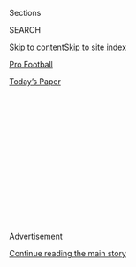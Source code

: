 <div id="app">

<div>

<div>

<div>

<div class="NYTAppHideMasthead css-1q2w90k e1suatyy0">

<div class="section css-ui9rw0 e1suatyy2">

<div class="css-eph4ug er09x8g0">

<div class="css-6n7j50">

</div>

<span class="css-1dv1kvn">Sections</span>

<div class="css-10488qs">

<span class="css-1dv1kvn">SEARCH</span>

</div>

[Skip to content](#site-content)[Skip to site index](#site-index)

</div>

<div id="masthead-section-label" class="css-1wr3we4 eaxe0e00">

[Pro
Football](https://www.nytimes3xbfgragh.onion/section/sports/football)

</div>

<div class="css-10698na e1huz5gh0">

</div>

</div>

<div id="masthead-bar-one" class="section hasLinks css-15hmgas e1csuq9d3">

<div class="css-uqyvli e1csuq9d0">

</div>

<div class="css-1uqjmks e1csuq9d1">

</div>

<div class="css-9e9ivx">

[](https://myaccount.nytimes3xbfgragh.onion/auth/login?response_type=cookie&client_id=vi)

</div>

<div class="css-1bvtpon e1csuq9d2">

[Today’s
Paper](https://www.nytimes3xbfgragh.onion/section/todayspaper)

</div>

</div>

</div>

</div>

<div data-aria-hidden="false">

<div id="site-content" data-role="main">

<div>

<div class="css-1aor85t" style="opacity:0.000000001;z-index:-1;visibility:hidden">

<div class="css-1hqnpie">

<div class="css-epjblv">

<span class="css-17xtcya">[Pro
Football](/section/sports/football)</span><span class="css-x15j1o">|</span><span class="css-fwqvlz">A
Punch Is Seen, and a Player Is
Out</span>

</div>

<div class="css-k008qs">

<div class="css-1iwv8en">

<span class="css-18z7m18"></span>

<div>

</div>

</div>

<span class="css-1n6z4y">https://nyti.ms/1pHbrFM</span>

<div class="css-1705lsu">

<div class="css-4xjgmj">

<div class="css-4skfbu" data-role="toolbar" data-aria-label="Social Media Share buttons, Save button, and Comments Panel with current comment count" data-testid="share-tools">

  - 
  - 
  - 
  - 
    
    <div class="css-6n7j50">
    
    </div>

  - 
  - 

</div>

</div>

</div>

</div>

</div>

</div>

<div class="css-13pd83m">

</div>

<div id="top-wrapper" class="css-1sy8kpn">

<div id="top-slug" class="css-l9onyx">

Advertisement

</div>

[Continue reading the main
story](#after-top)

<div class="ad top-wrapper" style="text-align:center;height:100%;display:block;min-height:250px">

<div id="top" class="place-ad" data-position="top" data-size-key="top">

</div>

</div>

<div id="after-top">

</div>

</div>

<div id="sponsor-wrapper" class="css-1hyfx7x">

<div id="sponsor-slug" class="css-19vbshk">

Supported by

</div>

[Continue reading the main
story](#after-sponsor)

<div id="sponsor" class="ad sponsor-wrapper" style="text-align:center;height:100%;display:block">

</div>

<div id="after-sponsor">

</div>

</div>

<div class="css-1vkm6nb ehdk2mb0">

# A Punch Is Seen, and a Player Is Out

</div>

<div class="css-xt80pu e12qa4dv0">

<div class="css-18e8msd">

<div class="css-vp77d3 epjyd6m0">

<div class="css-1baulvz">

By [<span class="css-1baulvz last-byline" itemprop="name">Ken
Belson</span>](http://www.nytimes3xbfgragh.onion/by/ken-belson)

</div>

</div>

  - Sept. 8,
    2014

  - 
    
    <div class="css-4xjgmj">
    
    <div class="css-d8bdto" data-role="toolbar" data-aria-label="Social Media Share buttons, Save button, and Comments Panel with current comment count" data-testid="share-tools">
    
      - 
      - 
      - 
      - 
        
        <div class="css-6n7j50">
        
        </div>
    
      - 
      - 
    
    </div>
    
    </div>

</div>

</div>

<div class="css-79elbk" data-testid="photoviewer-wrapper">

<div class="css-z3e15g" data-testid="photoviewer-wrapper-hidden">

</div>

<div class="css-1a48zt4 ehw59r15" data-testid="photoviewer-children">

![<span class="css-16f3y1r e13ogyst0" data-aria-hidden="true">Ray Rice
at a news conference with his wife, Janay, on May 23. Rice was initially
suspended for two games by the N.F.L. before the Ravens terminated his
contract on
Monday.</span><span class="css-cnj6d5 e1z0qqy90" itemprop="copyrightHolder"><span class="css-1ly73wi e1tej78p0">Credit...</span><span><span>Patrick
Semansky/Associated
Press</span></span></span>](https://static01.graylady3jvrrxbe.onion/images/2014/09/09/sports/09rice-1/09rice-1-articleLarge.jpg?quality=75&auto=webp&disable=upscale)

</div>

</div>

<div class="section meteredContent css-1r7ky0e" name="articleBody" itemprop="articleBody">

<div class="css-1fanzo5 StoryBodyCompanionColumn">

<div class="css-53u6y8">

The National Football League’s handling of a domestic violence case is
under renewed scrutiny after a graphic video emerged Monday, leading to
the termination of the Baltimore Ravens star running back Ray Rice’s
contract and his suspension from the league.

The video shows Rice punching his fiancée, who is now his wife, in the
face, leaving her motionless on the floor of a hotel elevator in
Atlantic City in February. He then dragged her unconscious body from the
elevator.

Rice was charged with felony assault in March, but his wife, Janay
Palmer, declined to testify. The charges were dropped and
court-supervised counseling was ordered. Roger Goodell, the N.F.L.
commissioner, disciplined Rice in July with [a two-game
suspension](http://www.nytimes3xbfgragh.onion/2014/07/25/sports/football/ray-rice-draws-2-game-suspension-from-nfl.html),
a penalty that was widely [criticized as too
lenient](http://www.nytimes3xbfgragh.onion/2014/07/25/sports/football/a-penalty-for-abuse-is-less-than-for-steroids-.html).

</div>

</div>

<div class="css-1fanzo5 StoryBodyCompanionColumn">

<div class="css-53u6y8">

Previously published video of the altercation was taken from a camera
outside the elevator and showed only the moments after Rice hit Palmer.
But the emergence of the new video, published by the website TMZ, raised
questions about what the N.F.L. knew, and when. A league spokesman said
“no one in our office has seen it until today,” but he did not respond
to inquiries about whether any of the league’s investigators who do not
work in the office had previously seen the video.

</div>

</div>

<div class="css-cfo9c3">

</div>

<div class="css-1fanzo5 StoryBodyCompanionColumn">

<div class="css-53u6y8">

“What makes the N.F.L. look especially bad in this case is the sense
that the only reason they suspended Ray Rice indefinitely was to save
face, rather than to actually address or punish the problem at hand,”
said S. Adam Brasel, a professor of marketing at Boston College. “Do
people think the N.F.L. would have done the same if they got the footage
internally rather than having the whole world see it on TMZ?”

The league enjoys unmatched popularity, with soaring TV ratings and
billions of dollars in revenue. But it has been tarnished by several
embarrassing issues in recent years, including homophobic and racist
bullying.

Late last month, after an uproar over his handling of the Rice case,
Goodell admitted that he had mishandled the case and [announced new,
tougher
standards](http://www.nytimes3xbfgragh.onion/2014/08/29/sports/football/roger-goodell-admits-he-was-wrong-and-alters-nfl-policy-on-domestic-violence.html)
for players and league employees who are found to have committed
domestic violence.

After saying for weeks that he had acted appropriately by suspending
Rice for two games, Goodell said that in the future, any N.F.L.
employee, including nonplayers, would be suspended for six games for a
first offense of domestic violence and a minimum of a year for a second
offense.

</div>

</div>

<div class="css-1fanzo5 StoryBodyCompanionColumn">

<div class="css-53u6y8">

In a [letter to team
owners](http://graphics8.nytimes3xbfgragh.onion/packages/pdf/sports/Roger_Goodell_NFL/Roger_Goodell_letter.pdf),
he said he took responsibility “both for the decision and for ensuring
that our actions in the future properly reflect our values. I didn’t get
it right.”

He did not, however, revisit Rice’s suspension — until the video was
posted Monday.

The Ravens had not previously disciplined Rice in any public way, and
after the episode, the team said on Twitter: “Janay Rice says she deeply
regrets the role that she played the night of the incident.” The post
was deleted Monday afternoon.

Rice, with his wife at his side, apologized publicly in May. The Ravens’
coach, John Harbaugh, said he stood by Rice, his star running back, and
Ravens fans gave Rice a loud ovation during a preseason game.

However, Harbaugh said Monday that the new video, which he said he was
seeing for the first time, made things different.

“It changed things, of course,” Harbaugh said.

He added, “When someone you care about does wrong, and is faced with the
consequences of doing wrong, and rightfully so, it is tough, it is
hurtful.”

Goodell, who has wide discretion to penalize players for violating the
league’s personal conduct policy, was condemned for giving Rice what
many considered a [light
suspension](http://www.nytimes3xbfgragh.onion/2014/08/02/sports/football/roger-goodell-defends-his-two-game-suspension-of-ray-rice.html),
especially compared with harsher penalties for players who take
performance-enhancing drugs. The N.F.L. received hundreds of phone calls
in protest, and petitions with tens of thousands of signatures were
collected.

The new video led to calls Monday from advocates for victims of domestic
violence for Goodell to penalize Rice retroactively. Hours later, the
Ravens [announced Rice’s
release](https://twitter.com/Ravens/status/509043216977371136 "The tweet.")
on their Twitter account. Soon after, the league said it had
indefinitely suspended Rice.

</div>

</div>

<div class="css-1fanzo5 StoryBodyCompanionColumn">

<div class="css-53u6y8">

“Commissioner Roger Goodell has announced that based on the new video
evidence that became available today, he has imposed an indefinite
suspension on Ray Rice,” the N.F.L. said in a statement. Rice will have
to apply to be reinstated.

Advocates applauded the actions taken Monday. “The Ravens have sent a
strong message against domestic violence,” said Judy Harris Kluger,
executive director for Sanctuary for Families, a nonprofit agency in New
York that helps victims of domestic violence. “It was impossible to
ignore or explain away.”

Over the next three years, Rice, the Ravens’ second career leading
rusher and a three-time Pro Bowl player, was to receive $9.5 million in
salary, $9 million in signing bonuses and an additional $5.2 million in
performance bonuses, according to the website
[Spotrac.com](http://www.spotrac.com/nfl/baltimore-ravens/ray-rice/).
Contracts often include terms that allow teams to terminate a deal with
a player if he acts in a way that is detrimental to the team.

The N.F.L. Players Association did not return calls for comment.

The league may have to overhaul the way it investigates player
malfeasance, sports lawyers said Monday. A spokesman for the N.F.L. said
in July that Goodell took his cue in the investigation in part from law
enforcement officials who had access to more information than the
league.

But Goodell has also said that the N.F.L. should be held to a higher
standard.

“The N.F.L. is going to have to review its due diligence in this case,”
said Mark Conrad, who teaches sports law at Fordham University. “Some
have said the league should treat it as a criminal matter, but it’s a
very public league, and if they want to keep their many constituents
happy, they are going to have to find a new way of doing it.”

Rutgers University, where Rice played, also distanced itself from him on
Monday, removing a video on the team’s website.

The university’s athletic director, Julie Hermann, called the TMZ.com
video “very disturbing” and said it “serves to reinforce the ongoing
need to educate and bring awareness to the issue of domestic violence.”

</div>

</div>

</div>

<div>

</div>

<div>

</div>

<div>

</div>

<div>

<div id="bottom-wrapper" class="css-1ede5it">

<div id="bottom-slug" class="css-l9onyx">

Advertisement

</div>

[Continue reading the main
story](#after-bottom)

<div id="bottom" class="ad bottom-wrapper" style="text-align:center;height:100%;display:block;min-height:90px">

</div>

<div id="after-bottom">

</div>

</div>

</div>

</div>

</div>

## Site Index

<div>

</div>

## Site Information Navigation

  - [© <span>2020</span> <span>The New York Times
    Company</span>](https://help.nytimes3xbfgragh.onion/hc/en-us/articles/115014792127-Copyright-notice)

<!-- end list -->

  - [NYTCo](https://www.nytco.com/)
  - [Contact
    Us](https://help.nytimes3xbfgragh.onion/hc/en-us/articles/115015385887-Contact-Us)
  - [Work with us](https://www.nytco.com/careers/)
  - [Advertise](https://nytmediakit.com/)
  - [T Brand Studio](http://www.tbrandstudio.com/)
  - [Your Ad
    Choices](https://www.nytimes3xbfgragh.onion/privacy/cookie-policy#how-do-i-manage-trackers)
  - [Privacy](https://www.nytimes3xbfgragh.onion/privacy)
  - [Terms of
    Service](https://help.nytimes3xbfgragh.onion/hc/en-us/articles/115014893428-Terms-of-service)
  - [Terms of
    Sale](https://help.nytimes3xbfgragh.onion/hc/en-us/articles/115014893968-Terms-of-sale)
  - [Site
    Map](https://spiderbites.nytimes3xbfgragh.onion)
  - [Help](https://help.nytimes3xbfgragh.onion/hc/en-us)
  - [Subscriptions](https://www.nytimes3xbfgragh.onion/subscription?campaignId=37WXW)

</div>

</div>

</div>

</div>
